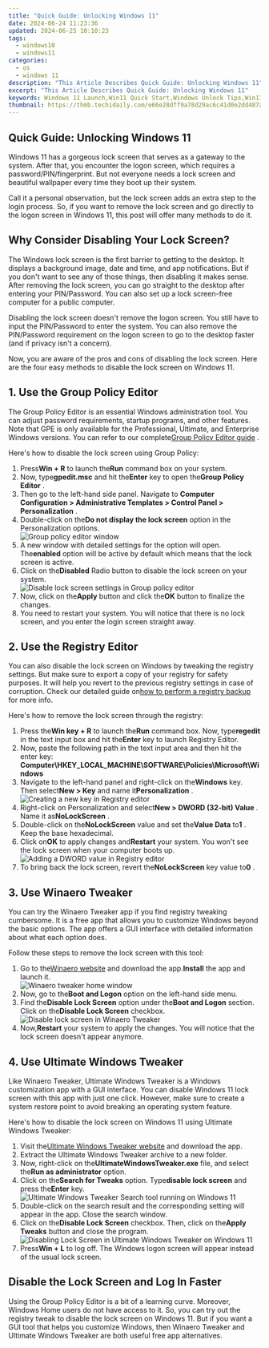 ```yaml
---
title: "Quick Guide: Unlocking Windows 11"
date: 2024-06-24 11:23:36
updated: 2024-06-25 10:10:23
tags:
  - windows10
  - windows11
categories:
  - os
  - windows 11
description: "This Article Describes Quick Guide: Unlocking Windows 11"
excerpt: "This Article Describes Quick Guide: Unlocking Windows 11"
keywords: Windows 11 Launch,Win11 Quick Start,Windows Unlock Tips,Win11 Setup Guide,Easy Win11 Install,Navigate Win11,Activating Win11 Swiftly
thumbnail: https://thmb.techidaily.com/e66e28dff9a78d29ac6c41d0e2dd487a7c339d734ca57b3143f21e9c629c5f8e.jpg
---
```


## Quick Guide: Unlocking Windows 11

 Windows 11 has a gorgeous lock screen that serves as a gateway to the system. After that, you encounter the logon screen, which requires a password/PIN/fingerprint. But not everyone needs a lock screen and beautiful wallpaper every time they boot up their system.

 Call it a personal observation, but the lock screen adds an extra step to the login process. So, if you want to remove the lock screen and go directly to the logon screen in Windows 11, this post will offer many methods to do it.

## Why Consider Disabling Your Lock Screen?

 The Windows lock screen is the first barrier to getting to the desktop. It displays a background image, date and time, and app notifications. But if you don't want to see any of those things, then disabling it makes sense. After removing the lock screen, you can go straight to the desktop after entering your PIN/Password. You can also set up a lock screen-free computer for a public computer.

 Disabling the lock screen doesn't remove the logon screen. You still have to input the PIN/Password to enter the system. You can also remove the PIN/Password requirement on the logon screen to go to the desktop faster (and if privacy isn't a concern).

 Now, you are aware of the pros and cons of disabling the lock screen. Here are the four easy methods to disable the lock screen on Windows 11.

## 1\. Use the Group Policy Editor

 The Group Policy Editor is an essential Windows administration tool. You can adjust password requirements, startup programs, and other features. Note that GPE is only available for the Professional, Ultimate, and Enterprise Windows versions. You can refer to our complete[Group Policy Editor guide](https://www.makeuseof.com/tag/access-group-policy-editor-even-windows-home-settings-try/) .

Here's how to disable the lock screen using Group Policy:

1. Press**Win + R** to launch the**Run** command box on your system.
2. Now, type**gpedit.msc** and hit the**Enter** key to open the**Group Policy Editor** .
3. Then go to the left-hand side panel. Navigate to **Computer Configuration > Administrative Templates > Control Panel > Personalization** .
4. Double-click on the**Do not display the lock screen** option in the Personalization options.  
![Group policy editor window](https://static1.makeuseofimages.com/wordpress/wp-content/uploads/2022/05/Group-policy-editor-1-1.jpg)
5. A new window with detailed settings for the option will open. The**enabled** option will be active by default which means that the lock screen is active.
6. Click on the**Disabled** Radio button to disable the lock screen on your system.  
![Disable lock screen settings in Group policy editor](https://static1.makeuseofimages.com/wordpress/wp-content/uploads/2022/05/Group-policy-editor-2.jpg)
7. Now, click on the**Apply** button and click the**OK** button to finalize the changes.
8. You need to restart your system. You will notice that there is no lock screen, and you enter the login screen straight away.

## 2\. Use the Registry Editor

 You can also disable the lock screen on Windows by tweaking the registry settings. But make sure to export a copy of your registry for safety purposes. It will help you revert to the previous registry settings in case of corruption. Check our detailed guide on[how to perform a registry backup](https://www.makeuseof.com/windows-11-automatic-registry-backups/) for more info.

Here's how to remove the lock screen through the registry:

1. Press the**Win key + R** to launch the**Run** command box. Now, type**regedit** in the text input box and hit the**Enter** key to launch Registry Editor.
2. Now, paste the following path in the text input area and then hit the enter key: **Computer\\HKEY\_LOCAL\_MACHINE\\SOFTWARE\\Policies\\Microsoft\\Windows**
3. Navigate to the left-hand panel and right-click on the**Windows** key. Then select**New > Key** and name it**Personalization** .  
![Creating a new key in Registry editor](https://static1.makeuseofimages.com/wordpress/wp-content/uploads/2022/05/Registry-editor-lockscreen-1.jpg)
4. Right-click on Personalization and select**New > DWORD (32-bit) Value** . Name it as**NoLockScreen** .
5. Double-click on the**NoLockScreen** value and set the**Value Data** to**1** . Keep the base hexadecimal.
6. Click on**OK** to apply changes and**Restart** your system. You won't see the lock screen when your computer boots up.  
![Adding a DWORD value in Registry editor](https://static1.makeuseofimages.com/wordpress/wp-content/uploads/2022/05/Registry-editor-lockscreen-2.jpg)
7. To bring back the lock screen, revert the**NoLockScreen** key value to**0** .

## 3\. Use Winaero Tweaker

 You can try the Winaero Tweaker app if you find registry tweaking cumbersome. It is a free app that allows you to customize Windows beyond the basic options. The app offers a GUI interface with detailed information about what each option does.

Follow these steps to remove the lock screen with this tool:

1. Go to the[Winaero website](http://winaero.com/download-winaero-tweaker/) and download the app.**Install** the app and launch it.  
![Winaero tweaker home window](https://static1.makeuseofimages.com/wordpress/wp-content/uploads/2022/05/Winaero-tweaker-1.jpg)
2. Now, go to the**Boot and Logon** option on the left-hand side menu.
3. Find the**Disable Lock Screen** option under the**Boot and Logon** section. Click on the**Disable Lock Screen** checkbox.  
![Disable lock screen in Winaero Tweaker](https://static1.makeuseofimages.com/wordpress/wp-content/uploads/2022/05/Winaero-tweaker-2.jpg)
4. Now,**Restart** your system to apply the changes. You will notice that the lock screen doesn't appear anymore.

## 4\. Use Ultimate Windows Tweaker

 Like Winaero Tweaker, Ultimate Windows Tweaker is a Windows customization app with a GUI interface. You can disable Windows 11 lock screen with this app with just one click. However, make sure to create a system restore point to avoid breaking an operating system feature.

 Here's how to disable the lock screen on Windows 11 using Ultimate Windows Tweaker:

1. Visit the[Ultimate Windows Tweaker website](https://www.thewindowsclub.com/ultimate-windows-tweaker-4-windows-10) and download the app.
2. Extract the Ultimate Windows Tweaker archive to a new folder.
3. Now, right-click on the**UltimateWindowsTweaker.exe** file, and select the**Run as administrator** option.
4. Click on the**Search for Tweaks** option. Type**disable lock screen** and press the**Enter** key.  
![Ultimate Windows Tweaker Search tool running on Windows 11](https://static1.makeuseofimages.com/wordpress/wp-content/uploads/2023/01/ultimate-windows-tweaker-search-tool.jpg)
5. Double-click on the search result and the corresponding setting will appear in the app. Close the search window.
6. Click on the**Disable Lock Screen** checkbox. Then, click on the**Apply Tweaks** button and close the program.  
![Disabling Lock Screen in Ultimate Windows Tweaker on Windows 11](https://static1.makeuseofimages.com/wordpress/wp-content/uploads/2023/01/disabling-lock-screen-in-ultimate-windows-tweaker.jpg)
7. Press**Win + L** to log off. The Windows logon screen will appear instead of the usual lock screen.

## Disable the Lock Screen and Log In Faster

 Using the Group Policy Editor is a bit of a learning curve. Moreover, Windows Home users do not have access to it. So, you can try out the registry tweak to disable the lock screen on Windows 11\. But if you want a GUI tool that helps you customize Windows, then Winaero Tweaker and Ultimate Windows Tweaker are both useful free app alternatives.

<ins class="adsbygoogle"
     style="display:block"
     data-ad-format="autorelaxed"
     data-ad-client="ca-pub-7571918770474297"
     data-ad-slot="1223367746"></ins>



<ins class="adsbygoogle"
     style="display:block"
     data-ad-client="ca-pub-7571918770474297"
     data-ad-slot="8358498916"
     data-ad-format="auto"
     data-full-width-responsive="true"></ins>
